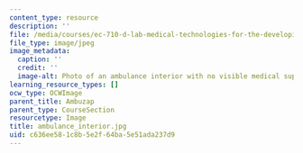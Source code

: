 ```yaml
---
content_type: resource
description: ''
file: /media/courses/ec-710-d-lab-medical-technologies-for-the-developing-world-spring-2010/c636ee581c8b5e2f64ba5e51ada237d9_ambulance_interior.jpg
file_type: image/jpeg
image_metadata:
  caption: ''
  credit: ''
  image-alt: Photo of an ambulance interior with no visible medical supplies.
learning_resource_types: []
ocw_type: OCWImage
parent_title: Ambuzap
parent_type: CourseSection
resourcetype: Image
title: ambulance_interior.jpg
uid: c636ee58-1c8b-5e2f-64ba-5e51ada237d9
---
```


